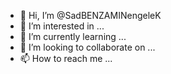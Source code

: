 - 👋 Hi, I’m @SadBENZAMINengeleK
- 👀 I’m interested in ...
- 🌱 I’m currently learning ...
- 💞️ I’m looking to collaborate on ...
- 📫 How to reach me ...

<!---
SadBENZAMINengeleK/SadBENZAMINengeleK is a ✨ special ✨ repository because its `README.md` (this file) appears on your GitHub profile.
You can click the Preview link to take a look at your changes.
--->
